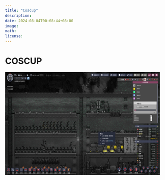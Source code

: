 ```yaml
---
title: "Coscup"
description: 
date: 2024-08-04T00:08:44+08:00
image: 
math: 
license: 
---
```


# COSCUP

![image](20240625005840_1.jpg)
